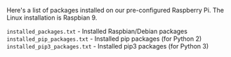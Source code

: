 Here's a list of packages installed on our pre-configured Raspberry Pi. The
Linux installation is Raspbian 9.

`installed_packages.txt` - Installed Raspbian/Debian packages
`installed_pip_packages.txt` - Installed pip packages (for Python 2)
`installed_pip3_packages.txt` - Installed pip3 packages (for Python 3)
